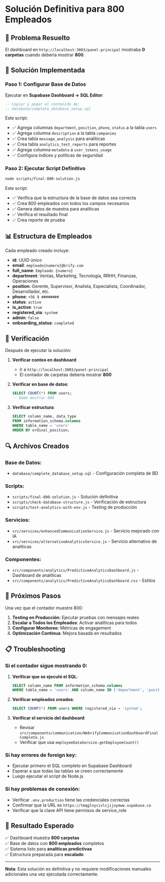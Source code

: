 # Solución Definitiva para 800 Empleados

## 🚨 Problema Resuelto

El dashboard en `http://localhost:3003/panel-principal` mostraba **0 carpetas** cuando debería mostrar **800**.

## 🔧 Solución Implementada

### Paso 1: Configurar Base de Datos

Ejecutar en **Supabase Dashboard → SQL Editor**:

```sql
-- Copiar y pegar el contenido de:
-- database/complete_database_setup.sql
```

Este script:
- ✅ Agrega columnas `department`, `position`, `phone`, `status` a la tabla `users`
- ✅ Agrega columna `description` a la tabla `companies`
- ✅ Crea tabla `message_analysis` para analíticas
- ✅ Crea tabla `analytics_test_reports` para reportes
- ✅ Agrega columna `metadata` a `user_tokens_usage`
- ✅ Configura índices y políticas de seguridad

### Paso 2: Ejecutar Script Definitivo

```bash
node scripts/final-800-solution.js
```

Este script:
- ✅ Verifica que la estructura de la base de datos sea correcta
- ✅ Crea 800 empleados con todos los campos necesarios
- ✅ Genera datos de muestra para analíticas
- ✅ Verifica el resultado final
- ✅ Crea reporte de prueba

## 📊 Estructura de Empleados

Cada empleado creado incluye:
- **id**: UUID único
- **email**: `empleado{numero}@brify.com`
- **full_name**: `Empleado {numero}`
- **department**: Ventas, Marketing, Tecnología, RRHH, Finanzas, Operaciones
- **position**: Gerente, Supervisor, Analista, Especialista, Coordinador, Desarrollador, etc.
- **phone**: `+56 9 ########`
- **status**: `active`
- **is_active**: `true`
- **registered_via**: `system`
- **admin**: `false`
- **onboarding_status**: `completed`

## 🎯 Verificación

Después de ejecutar la solución:

1. **Verificar conteo en dashboard**:
   - Ir a `http://localhost:3003/panel-principal`
   - El contador de carpetas debería mostrar **800**

2. **Verificar en base de datos**:
   ```sql
   SELECT COUNT(*) FROM users;
   -- Debe mostrar 800
   ```

3. **Verificar estructura**:
   ```sql
   SELECT column_name, data_type 
   FROM information_schema.columns 
   WHERE table_name = 'users' 
   ORDER BY ordinal_position;
   ```

## 🔍 Archivos Creados

### Base de Datos:
- `database/complete_database_setup.sql` - Configuración completa de BD

### Scripts:
- `scripts/final-800-solution.js` - Solución definitiva
- `scripts/check-database-structure.js` - Verificación de estructura
- `scripts/test-analytics-with-env.js` - Testing de producción

### Servicios:
- `src/services/enhancedCommunicationService.js` - Servicio mejorado con IA
- `src/services/alternativeAnalyticsService.js` - Servicio alternativo de analíticas

### Componentes:
- `src/components/analytics/PredictiveAnalyticsDashboard.js` - Dashboard de analíticas
- `src/components/analytics/PredictiveAnalyticsDashboard.css` - Estilos

## 🚀 Próximos Pasos

Una vez que el contador muestre 800:

1. **Testing en Producción**: Ejecutar pruebas con mensajes reales
2. **Escalar a Todos los Empleados**: Activar analíticas para todos
3. **Configurar Monitoreo**: Métricas de engagement
4. **Optimización Continua**: Mejora basada en resultados

## 📋 Troubleshooting

### Si el contador sigue mostrando 0:

1. **Verificar que se ejecutó el SQL**:
   ```sql
   SELECT column_name FROM information_schema.columns 
   WHERE table_name = 'users' AND column_name IN ('department', 'position', 'phone', 'status');
   ```

2. **Verificar empleados creados**:
   ```sql
   SELECT COUNT(*) FROM users WHERE registered_via = 'system';
   ```

3. **Verificar el servicio del dashboard**:
   - Revisar `src/components/communication/WebrifyCommunicationDashboardFinalComplete.js`
   - Verificar que usa `employeeDataService.getEmployeeCount()`

### Si hay errores de foreign key:

- Ejecutar primero el SQL completo en Supabase Dashboard
- Esperar a que todas las tablas se creen correctamente
- Luego ejecutar el script de Node.js

### Si hay problemas de conexión:

- Verificar `.env.production` tiene las credenciales correctas
- Confirmar que la URL es `https://tmqglnycivlcjijoymwe.supabase.co`
- Verificar que la clave API tiene permisos de service_role

## 🎉 Resultado Esperado

✅ Dashboard muestra **800 carpetas**  
✅ Base de datos con **800 empleados** completos  
✅ Sistema listo para **analíticas predictivas**  
✅ Estructura preparada para **escalado**  

---

**Nota**: Esta solución es definitiva y no requiere modificaciones manuales adicionales una vez ejecutada correctamente.